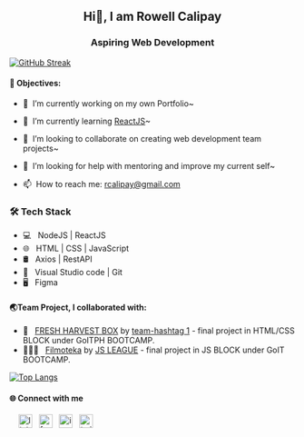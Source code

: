 <h2 align="center">Hi👋, I am Rowell Calipay</h2>
<h3 align="center" >Aspiring Web Development</h3>

[![GitHub Streak](https://streak-stats.demolab.com?user=crux16&theme=dracula&hide_border=true&hide_total_contributions=true&border_radius=10&date_format=M%20j%5B%2C%20Y%5D&mode=daily&card_width=1000&background=90%2C120C48D4%2C1F1E39BB&currStreakNum=61EB87&currStreakLabel=61EB87&dates=45D1EB&sideNums=61EB87)](https://git.io/streak-stats)
 

<h4>🔑 Objectives:</h4>

- 🔭&nbsp; I’m currently working on my own Portfolio~
  
- 🌱&nbsp; I’m currently learning <a href="https://react.dev/learn" target="_target">ReactJS</a>~
  
- 👯&nbsp; I’m looking to collaborate on creating web development team projects~
  
- 🤔&nbsp; I’m looking for help with mentoring and improve my current self~
  
- 📫&nbsp; How to reach me: <a href="email:rcalipay">rcalipay@gmail.com</a>

<h3>🛠 Tech Stack</h3>

- 💻 &nbsp; NodeJS | ReactJS <!-- Python | Dart | Java | C++  -->
- 🌐 &nbsp; HTML | CSS | JavaScript <!-- | Bootstrap --> 
- 🛢 &nbsp; Axios | RestAPI
- 🔧 &nbsp;  Visual Studio code | Git
- 🖥 &nbsp; Figma
<h4 id="team-project">🌏Team Project, I collaborated with:</h4>

- 👬 &nbsp; <a href="https://crux16.github.io/goit-project-team">FRESH HARVEST BOX</a> by <a href="https://github.com/crux16/goit-project-team">team-hashtag 1</a> - final project in HTML/CSS BLOCK under GoITPH BOOTCAMP.
- 🧑‍🤝‍🧑 &nbsp; <a href="https://jandiman.github.io/goit-js-team-4-project/">Filmoteka</a> by <a href="https://github.com/jandiman/goit-js-team-4-project">JS LEAGUE</a> - final project in JS BLOCK under GoIT BOOTCAMP.

[![Top Langs](https://github-readme-stats.vercel.app/api/top-langs/?username=crux16&layout=donut-vertical&text_color=daf7dc&bg_color=151515&card_width=350&custom_title=💻%20Mark%20up%20and%20Languages%20used)](https://github.com/crux16/github-readme-stats)


<h4>🌐 Connect with me</h4>
<p>
 &nbsp; &nbsp;
  <a href="https://www.linkedin.com/in/rowell-calipay-214760276"><img title="linkedIn" src="https://upload.wikimedia.org/wikipedia/commons/thumb/8/81/LinkedIn_icon.svg/72px-LinkedIn_icon.svg.png?20210220164014" alt="linkedIn" width="24" height="24" /></a>
&nbsp;
  <a href="https://facebook.com/rowell.calipay16"><img title="facebook" src="https://upload.wikimedia.org/wikipedia/en/thumb/0/04/Facebook_f_logo_%282021%29.svg/512px-Facebook_f_logo_%282021%29.svg.png?20210818083032" alt="facebook" width="24" height="24" /></a>
  &nbsp;
  <a href="https://www.instagram.com/rowellcalipay"><img title="instagram" src="https://static.cdninstagram.com/rsrc.php/v3/yI/r/VsNE-OHk_8a.png" alt="instagram" width="24" height="24" /></a>
  &nbsp;
  <a href="https://twitter.com/rcalipay"><img title="twitter" src="https://github.com/crux16/crux16/assets/30309887/18847adb-60b1-4dfb-b95f-aefa82c5e9ae" alt="twitter" width="24" height="24" /></a>
</p>
